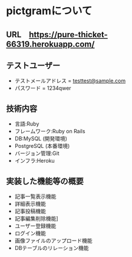 # pictgramについて
## URL　https://pure-thicket-66319.herokuapp.com/
## テストユーザー
* テストメールアドレス = testtest@sample.com　
* パスワード = 1234qwer　
## 技術内容
* 言語:Ruby
* フレームワーク:Ruby on Rails
* DB:MySQL (開発環境)
* PostgreSQL (本番環境)
* バージョン管理:Git
* インフラ:Heroku
## 実装した機能等の概要 　
* 記事一覧表示機能
* 詳細表示機能
* 記事投稿機能
* 記事編集削除機能]
* ユーザー登録機能
* ログイン機能
* 画像ファイルのアップロード機能
* DBテーブルのリレーション機能

